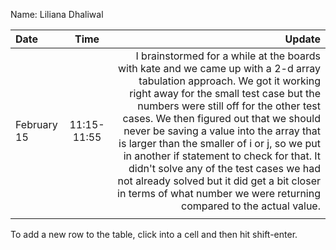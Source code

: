 Name: Liliana Dhaliwal

| Date        |    Time     |                                                                                                                                                                                                                                                                                                                                                                                                                                                                                                                                                              Update |
|:------------|:-----------:|--------------------------------------------------------------------------------------------------------------------------------------------------------------------------------------------------------------------------------------------------------------------------------------------------------------------------------------------------------------------------------------------------------------------------------------------------------------------------------------------------------------------------------------------------------------------:|
| February 15 | 11:15-11:55 | I brainstormed for a while at the boards with kate and we came up with a 2-d array tabulation approach. We got it working right away for the small test case but the numbers were still off for the other test cases. We then figured out that we should never be saving a value into the array that is larger than the smaller of i or j, so we put in another if statement to check for that. It didn't solve any of the test cases we had not already solved but it did get a bit closer in terms of what number we were returning compared to the actual value. |
|             |             |                                                                                                                                                                                                                                                                                                                                                                                                                                                                                                                                                                     |


To add a new row to the table, click into a cell and then hit shift-enter.